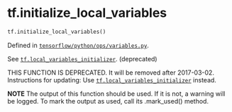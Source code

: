 <div itemscope itemtype="http://developers.google.com/ReferenceObject">
<meta itemprop="name" content="tf.initialize_local_variables" />
<meta itemprop="path" content="Stable" />
</div>

# tf.initialize_local_variables

``` python
tf.initialize_local_variables()
```



Defined in [`tensorflow/python/ops/variables.py`](/code/stable/tensorflow/python/ops/variables.py).

See <a href="../tf/initializers/local_variables.md"><code>tf.local_variables_initializer</code></a>. (deprecated)

THIS FUNCTION IS DEPRECATED. It will be removed after 2017-03-02.
Instructions for updating:
Use <a href="../tf/initializers/local_variables.md"><code>tf.local_variables_initializer</code></a> instead.

  **NOTE** The output of this function should be used.  If it is not, a warning will be logged.  To mark the output as used, call its .mark_used() method.